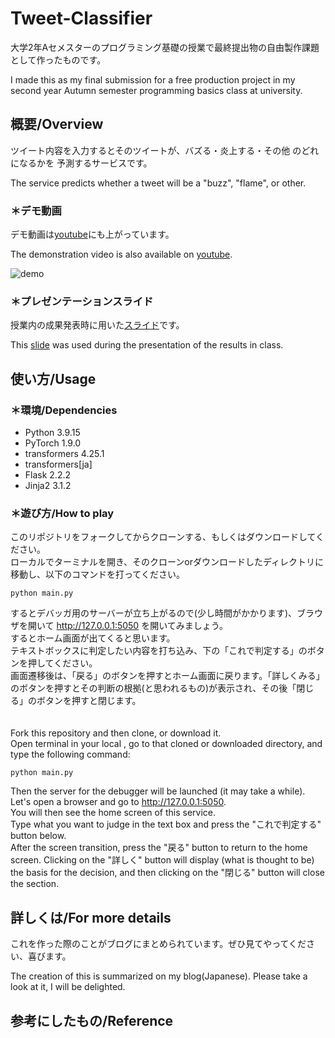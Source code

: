 # Tweet-Classifier


大学2年Aセメスターのプログラミング基礎の授業で最終提出物の自由製作課題として作ったものです。

I made this as my final submission for a free production project in my second year Autumn semester programming basics class at university.

## 概要/Overview
ツイート内容を入力するとそのツイートが、バズる・炎上する・その他 のどれになるかを
予測するサービスです。

The service predicts whether a tweet will be a "buzz", "flame", or other.

### ＊デモ動画

デモ動画は[youtube](https://www.youtube.com/watch?v=NEOWWGJ4TqY)にも上がっています。

The demonstration video is also available on [youtube](https://www.youtube.com/watch?v=NEOWWGJ4TqY).


![demo](https://myoctocat.com/assets/images/base-octocat.svg)


### ＊プレゼンテーションスライド

授業内の成果発表時に用いた[スライド](###)です。

This [slide](###) was used during the presentation of the results in class.



## 使い方/Usage
### ＊環境/Dependencies

* Python 3.9.15
* PyTorch 1.9.0
* transformers 4.25.1
* transformers[ja]
* Flask 2.2.2
* Jinja2 3.1.2

### ＊遊び方/How to play

このリポジトリをフォークしてからクローンする、もしくはダウンロードしてください。<br>
ローカルでターミナルを開き、そのクローンorダウンロードしたディレクトリに移動し、以下のコマンドを打ってください。
```
python main.py
```
するとデバッガ用のサーバーが立ち上がるので(少し時間がかかります)、ブラウザを開いて http://127.0.0.1:5050 を開いてみましょう。<br>
するとホーム画面が出てくると思います。<br>
テキストボックスに判定したい内容を打ち込み、下の「これで判定する」のボタンを押してください。<br>
画面遷移後は、「戻る」のボタンを押すとホーム画面に戻ります。「詳しくみる」のボタンを押すとその判断の根拠(と思われるもの)が表示され、その後「閉じる」のボタンを押すと閉じます。<br>
<br>
<br>
Fork this repository and then clone, or download it.<br>
Open terminal in your local , go to that cloned or downloaded directory, and type the following command: 
```
python main.py
```
Then the server for the debugger will be launched (it may take a while). Let's open a browser and go to http://127.0.0.1:5050. <br>
You will then see the home screen of this service.<br>
Type what you want to judge in the text box and press the "これで判定する" button below.<br>
After the screen transition, press the "戻る" button to return to the home screen. Clicking on the "詳しく" button will display (what is thought to be) the basis for the decision, and then clicking on the "閉じる" button will close the section.<br>


## 詳しくは/For more details

これを作った際のことがブログにまとめられています。ぜひ見てやってください、喜びます。

The creation of this is summarized on my blog(Japanese). Please take a look at it, I will be delighted.

## 参考にしたもの/Reference














